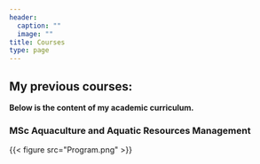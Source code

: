 ```yaml
---
header:
  caption: ""
  image: ""
title: Courses
type: page
---
```


## My previous courses:

**Below is the content of my academic curriculum.**

### MSc Aquaculture and Aquatic Resources Management

{{< figure src="Program.png" >}}
